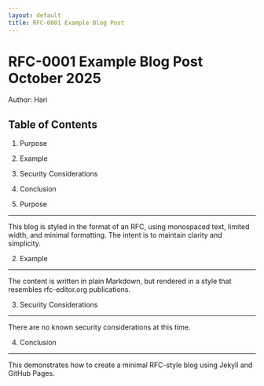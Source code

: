 ```yaml
---
layout: default
title: RFC-0001 Example Blog Post
---
```


RFC-0001                 Example Blog Post                October 2025
=====================================================================

Author: Hari


Table of Contents
-----------------
1. Purpose
2. Example
3. Security Considerations
4. Conclusion


1. Purpose
----------

This blog is styled in the format of an RFC, using monospaced text,
limited width, and minimal formatting. The intent is to maintain
clarity and simplicity.


2. Example
----------

The content is written in plain Markdown, but rendered in a style
that resembles rfc-editor.org publications.


3. Security Considerations
--------------------------

There are no known security considerations at this time.


4. Conclusion
-------------

This demonstrates how to create a minimal RFC-style blog using
Jekyll and GitHub Pages.
